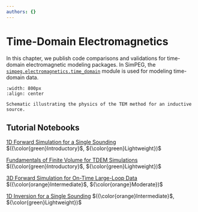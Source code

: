 ```yaml
---
authors: {}
---
```


# Time-Domain Electromagnetics

In this chapter, we publish code comparisons and validations for time-domain electromagnetic modeling packages.
In SimPEG, the
[`simpeg.electromagnetics.time_domain`](xref:simpeg#simpeg.electromagnetics.time_domain)
module is used for modeling time-domain data.

```{figure} ../assets/website_images/tem_physics.png
:width: 800px
:align: center

Schematic illustrating the physics of the TEM method for an inductive source.
```

## Tutorial Notebooks

[1D Forward Simulation for a Single Sounding](08-tdem/fwd_tdem_1d) $({\color{green}Introductory}$, ${\color{green}Lightweight})$
<br />

[Fundamentals of Finite Volume for TDEM Simulations](08-tdem/fwd_tdem_fundamentals) $({\color{green}Introductory}$, ${\color{green}Lightweight})$
<br />

[3D Forward Simulation for On-Time Large-Loop Data](08-tdem/fwd_utem_3d) $({\color{orange}Intermediate}$, ${\color{orange}Moderate})$
<br />

[1D Inversion for a Single Sounding](08-tdem/inv_tdem_1d) $({\color{orange}Intermediate}$, ${\color{green}Lightweight})$
<br />
